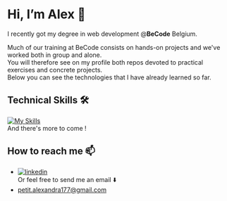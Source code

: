 #  Hi, I’m Alex 👋

I recently got my degree in web development @**BeCode** Belgium.</br>

Much of our training at BeCode consists on hands-on projects and we've worked both in group and alone. </br>
You will therefore see on my profile both repos devoted to practical exercises and concrete projects. </br>
Below you can see the technologies that I have already learned so far.</br>

## Technical Skills 🛠

[![My Skills](https://skillicons.dev/icons?i=html,css,sass,js,php,mysql,laravel,symfony,bootstrap,tailwind,bash,git,github,figma,postman)](https://skillicons.dev) </br>
And there's more to come !

##  How to reach me 📫

- [![linkedin](https://img.shields.io/badge/linkedin-0A66C2?style=for-the-badge&logo=linkedin&logoColor=white)](https://www.linkedin.com/in/alexandra-petit-dev/) </br>
Or feel free to send me an email ⬇️
- petit.alexandra177@gmail.com
